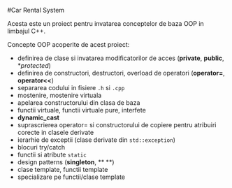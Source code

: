 #Car Rental System

Acesta este un proiect pentru invatarea conceptelor de baza OOP in limbajul C++.

Concepte OOP acoperite de acest proiect:
  - definirea de clase si invatarea modificatorilor de acces (**private**, **public**, **protected*)
  - definirea de constructori, destructori, overload de operatori (**operator=**, **operator<<**)
  - separarea codului in fisiere `.h` si `.cpp`
  - mostenire, mostenire virtuala
  - apelarea constructorului din clasa de baza
  - functii virtuale, functii virtuale pure, interfete
  - **dynamic_cast**
  - suprascrierea operator= si constructorului de copiere pentru atribuiri corecte in clasele derivate
  - ierarhie de exceptii (clase derivate din `std::exception`)
  - blocuri try/catch
  - functii si atribute `static`
  - design patterns (**singleton**, ** **)
  - clase template, functii template
  - specializare pe functii/clase template
